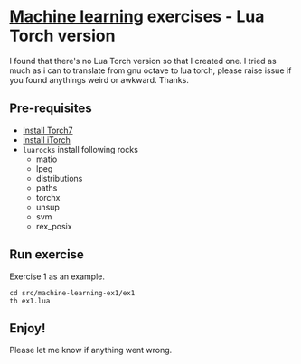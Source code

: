 # [Machine learning](https://www.coursera.org/learn/machine-learning) exercises - Lua Torch version
I found that there's no Lua Torch version so that I created one. I tried as much as i can to translate from gnu octave to lua torch, please raise issue if you found anythings weird or awkward. Thanks.

## Pre-requisites
- [Install Torch7](http://torch.ch/docs/getting-started.html#_)
- [Install iTorch](https://github.com/facebookarchive/iTorch#installing-itorch)
- `luarocks` install following rocks
    - matio
    - lpeg
    - distributions
    - paths
    - torchx
    - unsup
    - svm
    - rex_posix

## Run exercise
Exercise 1 as an example.

```shell
cd src/machine-learning-ex1/ex1
th ex1.lua
```

## Enjoy!
Please let me know if anything went wrong.